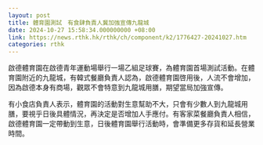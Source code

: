 ```yaml
---
layout: post
title: 體育園測試　有食肆負責人冀加強宣傳九龍城
date: 2024-10-27 15:58:34.000000000 +08:00
link: https://news.rthk.hk/rthk/ch/component/k2/1776427-20241027.htm
categories: rthk
---
```


啟德體育園在啟德青年運動場舉行一場乙組足球賽，為體育園首場測試活動。在體育園附近的九龍城，有韓式餐廳負責人認為，啟德體育園啓用後，人流不會增加，因為啟德本身有商場，觀眾不會特意到九龍城用膳，期望當局加強宣傳。

有小食店負責人表示，體育園的活動對生意幫助不大，只會有少數人到九龍城用膳，要視乎日後具體情況，再決定是否增加人手應付。有客家菜餐廳負責人相信，啟德體育園一定帶動到生意，日後體育園舉行活動時，會準備更多存貨和延長營業時間。
